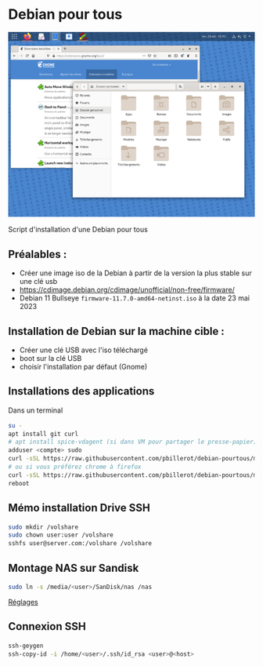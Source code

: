 # Debian pour tous

![](debian-pourtous.png)

Script d'installation d'une Debian pour tous

## Préalables :
- Créer une image iso de la Debian à partir de la version la plus stable sur une clé usb
- https://cdimage.debian.org/cdimage/unofficial/non-free/firmware/
- Debian 11 Bullseye ```firmware-11.7.0-amd64-netinst.iso``` à la date 23 mai 2023

## Installation de Debian sur la machine cible :
- Créer une clé USB avec l'iso téléchargé
- boot sur la clé USB
- choisir l'installation par défaut (Gnome)

## Installations des applications
Dans un terminal
```bash
su -
apt install git curl
# apt install spice-vdagent (si dans VM pour partager le presse-papier)
adduser <compte> sudo
curl -sSL https://raw.githubusercontent.com/pbillerot/debian-pourtous/master/debian-mini.sh | sh
# ou si vous préférez chrome à firefox
curl -sSL https://raw.githubusercontent.com/pbillerot/debian-pourtous/master/debian-chrome.sh | sh
reboot
```
## Mémo installation Drive SSH
```bash
sudo mkdir /volshare
sudo chown user:user /volshare
sshfs user@server.com:/volshare /volshare
```
## Montage NAS sur Sandisk
```bash
sudo ln -s /media/<user>/SanDisk/nas /nas
```

[Réglages](personnalisation.md)

## Connexion SSH
```bash
ssh-geygen
ssh-copy-id -i /home/<user>/.ssh/id_rsa <user>@<host>
```
